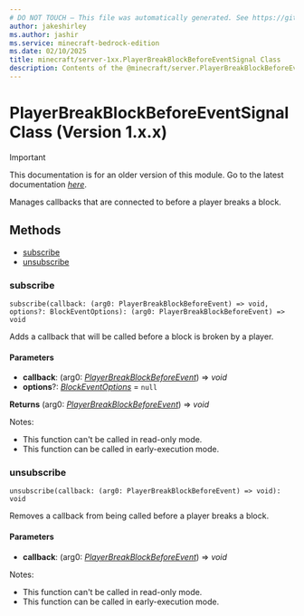 ```yaml
---
# DO NOT TOUCH — This file was automatically generated. See https://github.com/mojang/minecraftapidocsgenerator to modify descriptions, examples, etc.
author: jakeshirley
ms.author: jashir
ms.service: minecraft-bedrock-edition
ms.date: 02/10/2025
title: minecraft/server-1xx.PlayerBreakBlockBeforeEventSignal Class
description: Contents of the @minecraft/server.PlayerBreakBlockBeforeEventSignal class (Version 1.x.x).
---
```

# PlayerBreakBlockBeforeEventSignal Class (Version 1.x.x)

> [!IMPORTANT]
> This documentation is for an older version of this module. Go to the latest documentation [*here*](../../../scriptapi/minecraft/server/PlayerBreakBlockBeforeEventSignal.md).

Manages callbacks that are connected to before a player breaks a block.

## Methods
- [subscribe](#subscribe)
- [unsubscribe](#unsubscribe)

### **subscribe**
`
subscribe(callback: (arg0: PlayerBreakBlockBeforeEvent) => void, options?: BlockEventOptions): (arg0: PlayerBreakBlockBeforeEvent) => void
`

Adds a callback that will be called before a block is broken by a player.

#### **Parameters**
- **callback**: (arg0: [*PlayerBreakBlockBeforeEvent*](PlayerBreakBlockBeforeEvent.md)) => *void*
- **options**?: [*BlockEventOptions*](BlockEventOptions.md) = `null`

**Returns** (arg0: [*PlayerBreakBlockBeforeEvent*](PlayerBreakBlockBeforeEvent.md)) => *void*
  
Notes:
- This function can't be called in read-only mode.
- This function can be called in early-execution mode.

### **unsubscribe**
`
unsubscribe(callback: (arg0: PlayerBreakBlockBeforeEvent) => void): void
`

Removes a callback from being called before a player breaks a block.

#### **Parameters**
- **callback**: (arg0: [*PlayerBreakBlockBeforeEvent*](PlayerBreakBlockBeforeEvent.md)) => *void*
  
Notes:
- This function can't be called in read-only mode.
- This function can be called in early-execution mode.
